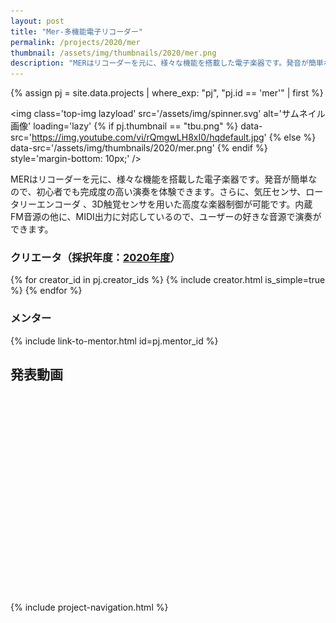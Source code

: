```yaml
---
layout: post
title: "Mer-多機能電子リコーダー"
permalink: /projects/2020/mer
thumbnail: /assets/img/thumbnails/2020/mer.png
description: "MERはリコーダーを元に、様々な機能を搭載した電子楽器です。発音が簡単なので、初心者でも完成度の高い演奏を体験できます。さらに、気圧センサ、ロータリーエンコーダ 、3D触覚センサを用いた高度な楽器制御が可能です。内蔵FM音源の他に、MIDI出力に対応しているので、ユーザーの好きな音源で演奏ができます。"
---
```


{% assign pj = site.data.projects | where_exp: "pj", "pj.id == 'mer'" | first %}

<img class='top-img lazyload' src='/assets/img/spinner.svg' alt='サムネイル画像' loading='lazy'
{% if pj.thumbnail == "tbu.png" %} data-src='https://img.youtube.com/vi/rQmgwLH8xI0/hqdefault.jpg'
{% else %}                         data-src='/assets/img/thumbnails/2020/mer.png'
{% endif %}                        style='margin-bottom: 10px;' />

MERはリコーダーを元に、様々な機能を搭載した電子楽器です。発音が簡単なので、初心者でも完成度の高い演奏を体験できます。さらに、気圧センサ、ロータリーエンコーダ 、3D触覚センサを用いた高度な楽器制御が可能です。内蔵FM音源の他に、MIDI出力に対応しているので、ユーザーの好きな音源で演奏ができます。

### クリエータ（採択年度：<a href='/projects/2020'>2020年度</a>）
<p>
{% for creator_id in pj.creator_ids %}
  {% include creator.html is_simple=true %}
{% endfor %}
</p>

### メンター
<p>{% include link-to-mentor.html id=pj.mentor_id %}</p>

## 発表動画
<div class="youtube">
  <iframe width="560" height="315" class="lazyload" data-src="https://www.youtube.com/embed/rQmgwLH8xI0?rel=0" frameborder="0" allowfullscreen=""></iframe>
</div>

{% include project-navigation.html %}

